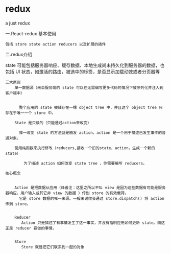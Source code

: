 # redux
a just redux

一.React-redux 基本使用


    包括 store state action reducers 以及扩展的插件
    
    
二.redux介绍


  state 可能包括服务器响应、缓存数据、本地生成尚未持久化到服务器的数据，也包括 UI 状态，如激活的路由，被选中的标签，是否显示加载动效或者分页器等
  
  
  
    三大原则
        单一数据源（来自服务端的 state 可以在无需编写更多代码的情况下被序列化并注入到客户端中）
        
        
          整个应用的 state 被储存在一棵 object tree 中，并且这个 object tree 只存在于唯一一个 store 中。
          
        State 是只读的（只能通过action来改变）
        
          惟一改变 state 的方法就是触发 action，action 是一个用于描述已发生事件的普通对象。
          
        使用纯函数来执行修改（reducers,接收一个旧的state，action，生成一个新的state）
        
            为了描述 action 如何改变 state tree ，你需要编写 reducers。 
            
    核心概念
    
    
        Action 是把数据从应用（译者注：这里之所以不叫 view 是因为这些数据有可能是服务器响应，用户输入或其它非 view 的数据 ）传到 store 的有效载荷。
          它是 store 数据的唯一来源。一般来说你会通过 store.dispatch() 将 action 传到 store。
          
          
        Reducer
           Action 只是描述了有事情发生了这一事实，并没有指明应用如何更新 state。而这正是 reducer 要做的事情。 
           
           
        Store   
           Store 就是把它们联系到一起的对象
